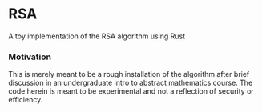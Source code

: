 # RSA
A toy implementation of the RSA algorithm using Rust

### Motivation
This is merely meant to be a rough installation of the algorithm after brief discussion in an undergraduate intro to abstract mathematics course. The code herein is meant to be experimental and not a reflection of security or efficiency.